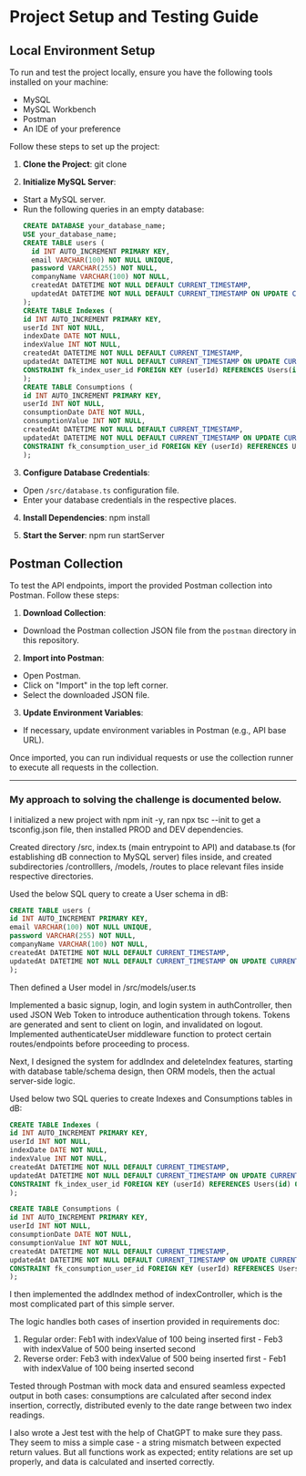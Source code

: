 # Project Setup and Testing Guide

## Local Environment Setup

To run and test the project locally, ensure you have the following tools installed on your machine:

- MySQL
- MySQL Workbench
- Postman
- An IDE of your preference

Follow these steps to set up the project:

1. **Clone the Project**:
   git clone <repository-url>

2. **Initialize MySQL Server**:

- Start a MySQL server.
- Run the following queries in an empty database:
  ```sql
  CREATE DATABASE your_database_name;
  USE your_database_name;
  CREATE TABLE users (
    id INT AUTO_INCREMENT PRIMARY KEY,
    email VARCHAR(100) NOT NULL UNIQUE,
    password VARCHAR(255) NOT NULL,
    companyName VARCHAR(100) NOT NULL,
    createdAt DATETIME NOT NULL DEFAULT CURRENT_TIMESTAMP,
    updatedAt DATETIME NOT NULL DEFAULT CURRENT_TIMESTAMP ON UPDATE CURRENT_TIMESTAMP
  );
  CREATE TABLE Indexes (
  id INT AUTO_INCREMENT PRIMARY KEY,
  userId INT NOT NULL,
  indexDate DATE NOT NULL,
  indexValue INT NOT NULL,
  createdAt DATETIME NOT NULL DEFAULT CURRENT_TIMESTAMP,
  updatedAt DATETIME NOT NULL DEFAULT CURRENT_TIMESTAMP ON UPDATE CURRENT_TIMESTAMP,
  CONSTRAINT fk_index_user_id FOREIGN KEY (userId) REFERENCES Users(id) ON DELETE CASCADE
  );
  CREATE TABLE Consumptions (
  id INT AUTO_INCREMENT PRIMARY KEY,
  userId INT NOT NULL,
  consumptionDate DATE NOT NULL,
  consumptionValue INT NOT NULL,
  createdAt DATETIME NOT NULL DEFAULT CURRENT_TIMESTAMP,
  updatedAt DATETIME NOT NULL DEFAULT CURRENT_TIMESTAMP ON UPDATE CURRENT_TIMESTAMP,
  CONSTRAINT fk_consumption_user_id FOREIGN KEY (userId) REFERENCES Users(id) ON DELETE CASCADE
  );
	```

3. **Configure Database Credentials**:

- Open `/src/database.ts` configuration file.
- Enter your database credentials in the respective places.

4. **Install Dependencies**:
 npm install

5. **Start the Server**:
 npm run startServer

## Postman Collection

To test the API endpoints, import the provided Postman collection into Postman. Follow these steps:

1. **Download Collection**:

- Download the Postman collection JSON file from the `postman` directory in this repository.

2. **Import into Postman**:

- Open Postman.
- Click on "Import" in the top left corner.
- Select the downloaded JSON file.

3. **Update Environment Variables**:

- If necessary, update environment variables in Postman (e.g., API base URL).

Once imported, you can run individual requests or use the collection runner to execute all requests in the collection.

---

### My approach to solving the challenge is documented below.

I initialized a new project with npm init -y, ran npx tsc --init to get a tsconfig.json file, then installed PROD and DEV dependencies.

Created directory /src, index.ts (main entrypoint to API) and database.ts (for establishing dB connection to MySQL server) files inside, and created subdirectories /controlllers, /models, /routes to place relevant files inside respective directories.

Used the below SQL query to create a User schema in dB:

```sql
CREATE TABLE users (
id INT AUTO_INCREMENT PRIMARY KEY,
email VARCHAR(100) NOT NULL UNIQUE,
password VARCHAR(255) NOT NULL,
companyName VARCHAR(100) NOT NULL,
createdAt DATETIME NOT NULL DEFAULT CURRENT_TIMESTAMP,
updatedAt DATETIME NOT NULL DEFAULT CURRENT_TIMESTAMP ON UPDATE CURRENT_TIMESTAMP
);
```

Then defined a User model in /src/models/user.ts

Implemented a basic signup, login, and login system in authController, then used JSON Web Token to introduce authentication through tokens.
Tokens are generated and sent to client on login, and invalidated on logout.
Implemented authenticateUser middleware function to protect certain routes/endpoints before proceeding to process.

Next, I designed the system for addIndex and deleteIndex features, starting with database table/schema design, then ORM models, then the actual server-side logic.

Used below two SQL queries to create Indexes and Consumptions tables in dB:

```sql
CREATE TABLE Indexes (
id INT AUTO_INCREMENT PRIMARY KEY,
userId INT NOT NULL,
indexDate DATE NOT NULL,
indexValue INT NOT NULL,
createdAt DATETIME NOT NULL DEFAULT CURRENT_TIMESTAMP,
updatedAt DATETIME NOT NULL DEFAULT CURRENT_TIMESTAMP ON UPDATE CURRENT_TIMESTAMP,
CONSTRAINT fk_index_user_id FOREIGN KEY (userId) REFERENCES Users(id) ON DELETE CASCADE
);

CREATE TABLE Consumptions (
id INT AUTO_INCREMENT PRIMARY KEY,
userId INT NOT NULL,
consumptionDate DATE NOT NULL,
consumptionValue INT NOT NULL,
createdAt DATETIME NOT NULL DEFAULT CURRENT_TIMESTAMP,
updatedAt DATETIME NOT NULL DEFAULT CURRENT_TIMESTAMP ON UPDATE CURRENT_TIMESTAMP,
CONSTRAINT fk_consumption_user_id FOREIGN KEY (userId) REFERENCES Users(id) ON DELETE CASCADE
);
```

I then implemented the addIndex method of indexController, which is the most complicated part of this simple server.

The logic handles both cases of insertion provided in requirements doc:

1. Regular order: Feb1 with indexValue of 100 being inserted first - Feb3 with indexValue of 500 being inserted second
2. Reverse order: Feb3 with indexValue of 500 being inserted first - Feb1 with indexValue of 100 being inserted second

Tested through Postman with mock data and ensured seamless expected output in both cases: consumptions are calculated after second index insertion, correctly, distributed evenly to the date range between two index readings.

I also wrote a Jest test with the help of ChatGPT to make sure they pass.
They seem to miss a simple case - a string mismatch between expected return values.
But all functions work as expected; entity relations are set up properly, and data is calculated and inserted correctly.
```
